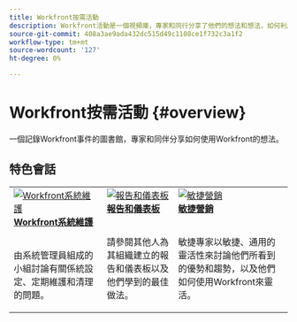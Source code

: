 ```yaml
---
title: Workfront按需活動
description: Workfront活動是一個視頻庫，專家和同行分享了他們的想法和想法，如何利用Workfront來加強他們所在組織的工作。
source-git-commit: 408a3ae9ada432dc515d49c1108ce1f732c3a1f2
workflow-type: tm+mt
source-wordcount: '127'
ht-degree: 0%

---
```


# Workfront按需活動 {#overview}

一個記錄Workfront事件的圖書館，專家和同伴分享如何使用Workfront的想法。

## 特色會話

<table>
  <tr>
   <td>
      <a href="user-groups/workfront-system-maintenance.md">
      <img alt="Workfront系統維護" src="assets/workfront-system-maintenance.png"/>
      </a>
      <div>
         <a href="user-groups/workfront-system-maintenance.md"><strong>Workfront系統維護</strong></a>
<!----         <br/><em>foo</em> --->
      </div>
      <p>
        <br/>
         由系統管理員組成的小組討論有關係統設定、定期維護和清理的問題。
      </p>
    </td>
   <td>
      <a href="user-groups/reporting-and-dashboards.md">
      <img alt="報告和儀表板" src="assets/reporting-and-dashboards.png"/>
      </a>
      <div>
         <a href="user-groups/reporting-and-dashboards.md"><strong>報告和儀表板</strong></a>
<!----         <br/><em>foo</em> --->
      </div>
      <p>
        <br/>
         請參閱其他人為其組織建立的報告和儀表板以及他們學到的最佳做法。
      </p>
    </td>
   <td>
      <a href="user-groups/agile-in-marketing.md">
      <img alt="敏捷營銷" src="assets/agile-in-marketing.png"/>
      </a>
      <div>
         <a href="user-groups/agile-in-marketing.md"><strong>敏捷營銷</strong></a>
<!----         <br/><em>foo</em> --->
      </div>
      <p>
        <br/>
         敏捷專家以敏捷、通用的靈活性來討論他們所看到的優勢和趨勢，以及他們如何使用Workfront來靈活。
      </p>
    </td>
  </tr>
</table>
